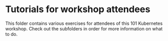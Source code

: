 # Tutorials for workshop attendees

This folder contains various exercises for attendees of this 101 Kubernetes workshop.
Check out the subfolders in order for more information on what to do.
